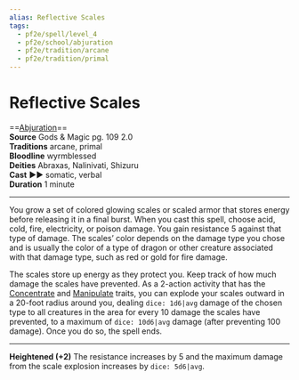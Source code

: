 ```yaml
---
alias: Reflective Scales
tags:
  - pf2e/spell/level_4
  - pf2e/school/abjuration
  - pf2e/tradition/arcane
  - pf2e/tradition/primal
---
```


# Reflective Scales

==[Abjuration](Abjuration.md)==  
__Source__ Gods & Magic pg. 109 2.0  
**Traditions** arcane, primal  
**Bloodline** wyrmblessed  
**Deities** Abraxas, Nalinivati, Shizuru  
**Cast** ►► somatic, verbal  
**Duration** 1 minute

---

You grow a set of colored glowing scales or scaled armor that stores energy before releasing it in a final burst. When you cast this spell, choose acid, cold, fire, electricity, or poison damage. You gain resistance 5 against that type of damage. The scales’ color depends on the damage type you chose and is usually the color of a type of dragon or other creature associated with that damage type, such as red or gold for fire damage.

The scales store up energy as they protect you. Keep track of how much damage the scales have prevented. As a 2-action activity that has the [Concentrate](Concentrate.md) and [Manipulate](Manipulate.md) traits, you can explode your scales outward in a 20-foot radius around you, dealing `dice: 1d6|avg` damage of the chosen type to all creatures in the area for every 10 damage the scales have prevented, to a maximum of `dice: 10d6|avg` damage (after preventing 100 damage). Once you do so, the spell ends.

<hr>

**Heightened (+2)** The resistance increases by 5 and the maximum damage from the scale explosion increases by `dice: 5d6|avg`.
